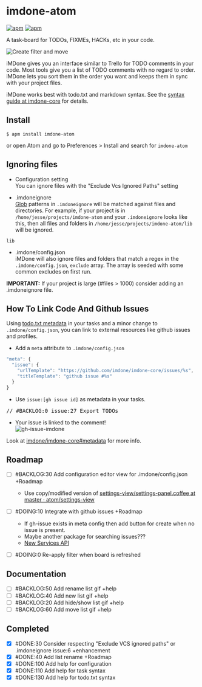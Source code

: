 imdone-atom
====

[![apm](https://img.shields.io/apm/dm/imdone-atom.svg)](https://atom.io/packages/imdone-atom)
[![apm](https://img.shields.io/apm/v/imdone-atom.svg)]()

A task-board for TODOs, FIXMEs, HACKs, etc in your code.

![Create filter and move](https://cloud.githubusercontent.com/assets/233505/9454838/d3784fb2-4a8a-11e5-8503-73bf7a2028f1.gif)


iMDone gives you an interface similar to Trello for TODO comments in your code.  Most tools give you a list of TODO comments with no regard to order.  iMDone lets you sort them in the order you want and keeps them in sync with your project files.

iMDone works best with todo.txt and markdown syntax.  See the [syntax guide at imdone-core](https://github.com/imdone/imdone-core#task-formats) for details.

Install
----
```
$ apm install imdone-atom
```
or open Atom and go to Preferences > Install and search for `imdone-atom`

Ignoring files
----
- Configuration setting  
You can ignore files with the "Exclude Vcs Ignored Paths" setting

- .imdoneignore  
[Glob](https://www.npmjs.com/package/glob) patterns in `.imdoneignore` will be matched against files and directories.  For example, if your project is in `/home/jesse/projects/imdone-atom` and your `.imdoneignore` looks like this, then all files and folders in `/home/jesse/projects/imdone-atom/lib` will be ignored.
```
lib
```
- .imdone/config.json  
iMDone will also ignore files and folders that match a regex in the `.imdone/config.json`, `exclude` array.  The array is seeded with some common excludes on first run.

**IMPORTANT:** If your project is large (#files > 1000) consider adding an .imdoneignore file.

How To Link Code And Github Issues
----
Using [todo.txt metadata](https://github.com/imdone/imdone-core#metadata) in your tasks and a minor change to `.imdone/config.json`, you can link to external resources like github issues and profiles.  

- Add a `meta` attribute to `.imdone/config.json`  
```javascript
"meta": {
  "issue": {
    "urlTemplate": "https://github.com/imdone/imdone-core/issues/%s",
    "titleTemplate": "github issue #%s"
  }
}
```

- Use `issue:[gh issue id]` as metadata in your tasks.  
<pre>
// &#35;BACKLOG:0 issue:27 Export TODOs
</pre>

- Your issue is linked to the comment!  
![gh-issue-imdone](https://cloud.githubusercontent.com/assets/233505/9595122/72542350-502a-11e5-87b3-a4eb49428b7c.png)

Look at [imdone/imdone-core#metadata](https://github.com/imdone/imdone-core#metadata) for more info.

Roadmap
----
- [ ] #BACKLOG:30 Add configuration editor view for .imdone/config.json +Roadmap
  - Use copy/modified version of [settings-view/settings-panel.coffee at master · atom/settings-view](https://github.com/atom/settings-view/blob/master/lib/settings-panel.coffee)
- [ ] #DOING:10 Integrate with github issues +Roadmap
  - If gh-issue exists in meta config then add button for create when no issue is present.
  - Maybe another package for searching issues???
  - [New Services API](http://blog.atom.io/2015/03/25/new-services-API.html)
- [ ] #DOING:0 Re-apply filter when board is refreshed


Documentation
----
- [ ] #BACKLOG:50 Add rename list gif +help
- [ ] #BACKLOG:40 Add new list gif +help
- [ ] #BACKLOG:20 Add hide/show list gif +help
- [ ] #BACKLOG:60 Add move list gif +help

Completed
----
- [x] #DONE:30 Consider respecting "Exclude VCS ignored paths" or .imdoneignore issue:6 +enhancement
- [x] #DONE:40 Add list rename +Roadmap
- [x] #DONE:100 Add help for configuration
- [x] #DONE:110 Add help for task syntax
- [x] #DONE:130 Add help for todo.txt syntax
